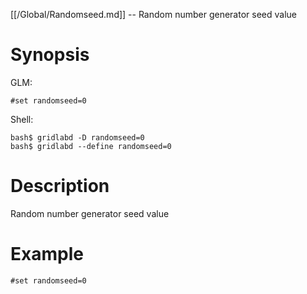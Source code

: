[[/Global/Randomseed.md]] -- Random number generator seed value

# Synopsis
GLM:
~~~
#set randomseed=0
~~~
Shell:
~~~
bash$ gridlabd -D randomseed=0
bash$ gridlabd --define randomseed=0
~~~

# Description

Random number generator seed value

# Example

~~~
#set randomseed=0
~~~
